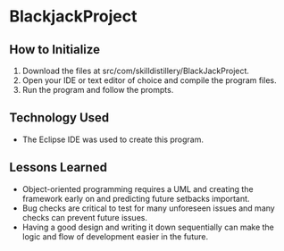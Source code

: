 # BlackjackProject

## How to Initialize
1. Download the files at src/com/skilldistillery/BlackJackProject. 
2. Open your IDE or text editor of choice and compile the program files.
3. Run the program and follow the prompts.
   
## Technology Used
 - The Eclipse IDE was used to create this program.

## Lessons Learned
- Object-oriented programming requires a UML and creating the framework early on and predicting future setbacks important.
- Bug checks are critical to test for many unforeseen issues and many checks can prevent future issues.
- Having a good design and writing it down sequentially can make the logic and flow of development easier in the future.
